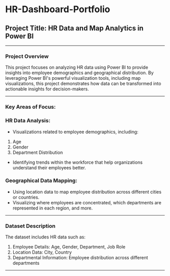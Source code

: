 # HR-Dashboard-Portfolio

## Project Title: HR Data and Map Analytics in Power BI

---
### Project Overview

This project focuses on analyzing HR data using Power BI to provide insights into employee demographics and geographical distribution. By leveraging Power BI's powerful visualization tools, including map visualizations, this project demonstrates how data can be transformed into actionable insights for decision-makers.

---

### Key Areas of Focus:

### HR Data Analysis:
- Visualizations related to employee demographics, including:
  
1. Age
2. Gender
3. Department Distribution
   
- Identifying trends within the workforce that help organizations understand their employees better.

  
### Geographical Data Mapping:
- Using location data to map employee distribution across different cities or countries.
- Visualizing where employees are concentrated, which departments are represented in each region, and more.

---

### Dataset Description
The dataset includes HR data such as:

1. Employee Details: Age, Gender, Department, Job Role
2. Location Data: City, Country
3. Departmental Information: Employee distribution across different departments

---

